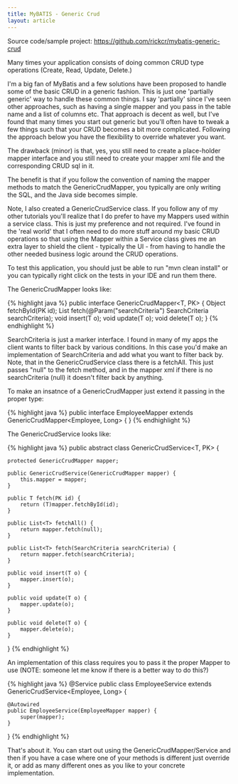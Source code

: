 ```yaml
---
title: MyBATIS - Generic Crud
layout: article
---
```


Source code/sample project: <a href="https://github.com/rickcr/mybatis-generic-crud">https://github.com/rickcr/mybatis-generic-crud</a>

Many times your application consists of doing common CRUD type operations (Create, Read, Update, Delete.)

I'm a big fan of MyBatis and a few solutions have been proposed to handle some of the basic CRUD in a generic fashion. This is just one 'partially generic' way to handle these common things. I say 'partially' since I've seen other approaches, such as having a single mapper and you pass in the table name and a list of columns etc. That approach is decent as well, but I've found that many times you start out generic but you'll often have to tweak a few things such that your CRUD becomes a bit more complicated. Following the approach below you have the flexibility to override whatever you want.

The drawback (minor) is that, yes, you still need to create a place-holder mapper interface and you still need to create your mapper xml file and the corresponding CRUD sql in it.

The benefit is that if you follow the convention of naming the mapper methods to match the GenericCrudMapper, you typically are only writing the SQL, and the Java side becomes simple.

Note, I also created a GenericCrudService class. If you follow any of my other tutorials you'll realize that I do prefer to have my Mappers used within a service class. This is just my preference and not required.  I've found in the 'real world' that I often need to do more stuff around my basic CRUD operations so that using the Mapper within a Service class gives me an extra layer to shield the client - typically the UI - from having to handle the other needed business logic around the CRUD operations.
                                                                                                                                                                                                                                                                                                                                                                                                                                                                                                                          
To test this application, you should just be able to run "mvn clean install" or you can typically right click on the tests in your IDE and run them there.


The GenericCrudMapper looks like:

{% highlight java %}
public interface GenericCrudMapper<T, PK> {
	Object fetchById(PK id);
	List<T> fetch(@Param("searchCriteria") SearchCriteria searchCriteria);
	void insert(T o);
	void update(T o);
	void delete(T o);
}
{% endhighlight %}

SearchCriteria is just a marker interface. I found in many of my apps the client wants to filter back by various conditions. In this case you'd make an implementation
 of SearchCriteria and add what you want to filter back by. Note, that in the GenericCrudService class there is a fetchAll. This just passes "null" to the fetch method,
 and in the mapper xml if there is no searchCriteria (null) it doesn't filter back by anything.
 
 To make an insatnce of a GenericCrudMapper just extend it passing in the proper type:
 
{% highlight java %}
public interface EmployeeMapper extends GenericCrudMapper<Employee, Long> {
}
{% endhighlight %}
 
The GenericCrudService looks like:

{% highlight java %}
public abstract class GenericCrudService<T, PK> {

	protected GenericCrudMapper mapper;
	
	public GenericCrudService(GenericCrudMapper mapper) {
		this.mapper = mapper;
	}
	
	public T fetch(PK id) {
		return (T)mapper.fetchById(id);
	}
	
	public List<T> fetchAll() {
		return mapper.fetch(null);
	}
	
	public List<T> fetch(SearchCriteria searchCriteria) {
		return mapper.fetch(searchCriteria);
	}
	
	public void insert(T o) {
		mapper.insert(o);
	}
	
	public void update(T o) {
		mapper.update(o);
	}
	
	public void delete(T o) {
		mapper.delete(o);
	}

}
{% endhighlight %}
 
An implementation of this class requires you to pass it the proper Mapper to use (NOTE: someone let me know if there is a better way to do this?)
 
{% highlight java %} 
@Service
public class EmployeeService extends GenericCrudService<Employee, Long> {
	
	@Autowired
	public EmployeeService(EmployeeMapper mapper) {
		super(mapper);
	}
}
{% endhighlight %}

That's about it. You can start out using the GenericCrudMapper/Service and then if you have a case where one of your methods is different just override it, or 
add as many different ones as you like to your concrete implementation.
 
